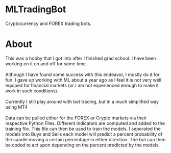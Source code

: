 # MLTradingBot

Cryptocurrency and FOREX trading bots.

# About
This was a hobby that I got into after I finished grad school. I have been working on it on and off for some time. <br>
<br>
Although I have found some success with this endeavor, I mostly do it for fun. I gave up working with ML about a year ago as I feel it is not very well equiped for financial markets (or I am not experienced enough to make it work in such conditions). <br>
<br>
Currently I still play around with bot trading, but in a much simplified way using MT4
<br>
<br>
Data can be pulled either for the FOREX or Crypto markets via their respective Python Files. Different indicators are computed and added to the training file. This file can then be used to train the models. I seperated the models into Buys and Sells each model will predict a percent probability of the candle moving a certain percentage in either direction. The bot can then be coded to act upon depending on the percent predicted by the models. 
